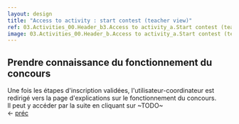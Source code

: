 ```yaml
---
layout: design
title: "Access to activity : start contest (teacher view)"
ref: 03.Activities_00.Header_b3.Access to activity_a.Start contest (teacher view)
image: 03.Activities_00.Header_b.Access to activity_a.Start contest (teacher view).png
---
```


## <span class="color-thread" style="background-color: #aaffaa"></span> Prendre connaissance du fonctionnement du concours
Une fois les étapes d'inscription validées, l'utilisateur-coordinateur est redirigé vers la page d'explications sur le fonctionnement du concours.  
Il peut y accéder par la suite en cliquant sur ~TODO~  
← [préc](03.Activities_00.Header_a.Landing)
